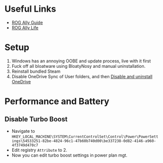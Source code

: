 # Useful Links
- [ROG Ally Guide](https://github.com/mikeroyal/Asus-ROG-Ally-Guide)
- [ROG Ally Life](https://rogallylife.com/)

# Setup
1. Windows has an annoying OOBE and update process, live with it first
2. Fuck off all bloatware using BloatyNosy and manual uninstallation.
3. Reinstall bundled Steam
4. Disable OneDrive Sync of User folders, and then [Disable and uninstall OneDrive](https://support.microsoft.com/en-us/office/turn-off-disable-or-uninstall-onedrive-f32a17ce-3336-40fe-9c38-6efb09f944b0)

# Performance and Battery
## Disable Turbo Boost
- Navigate to `HKEY_LOCAL_MACHINE\SYSTEM\CurrentControlSet\Control\Power\PowerSettings\54533251-82be-4824-96c1-47b60b740d00\be337238-0d82-4146-a960-4f3749d470c7`
- Edit registry `Attribute` to 2.
- Now you can edit turbo boost settings in power plan mgt.
